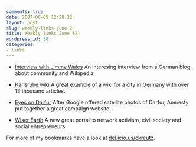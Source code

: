 ```yaml
---
comments: true
date: 2007-06-09 12:28:22
layout: post
slug: weekly-links-june-2
title: Weekly links June (2)
wordpress_id: 58
categories:
- links
---
```



	
  * [Interview with Jimmy Wales](http://www.elektrischer-reporter.de/index.php/site/film/43/)
An interesing interview from a German  blog about community and Wikipedia.

	
  * [Karlsruhe wiki](http://ka.stadtwiki.net/Hauptseite)
A great example of a wiki for a city in Germany with over 13 thousand articles.

	
  * [Eyes on Darfur](http://www.eyesondarfur.org/)
After Google offered satellite photos of Darfur, Amnesty put together a great campaign website.

	
  * [Wiser Earth](http://www.wiserearth.org/)
A new great portal to network activism, civil society and social entrepreneurs.


For more of my bookmarks have a look at [del.icio.us/ckreutz](http://del.icio.us/ckreutz).
